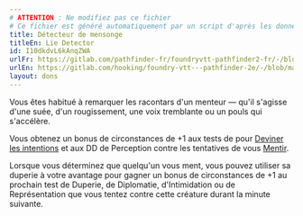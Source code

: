 ```yaml
---
# ATTENTION : Ne modifiez pas ce fichier
# Ce fichier est généré automatiquement par un script d'après les données du module Foundry VTT officiel et de sa traduction
title: Détecteur de mensonge
titleEn: Lie Detector
id: I10dkdvL6kAnqZWA
urlFr: https://gitlab.com/pathfinder-fr/foundryvtt-pathfinder2-fr/-/blob/master/data/feats/I10dkdvL6kAnqZWA.htm
urlEn: https://gitlab.com/hooking/foundry-vtt---pathfinder-2e/-/blob/master/packs/data/feats.db/lie-detector.json
layout: dons
---
```

Vous êtes habitué à remarquer les racontars d'un menteur — qu'il s'agisse d'une suée, d'un rougissement, une voix tremblante ou un pouls qui s'accélère.

Vous obtenez un bonus de circonstances de +1 aux tests de pour [Deviner les intentions](../actions/deviner-les-intentions.md) et aux DD de Perception contre les tentatives de vous [Mentir](../actions/mentir.md).

Lorsque vous déterminez que quelqu'un vous ment, vous pouvez utiliser sa duperie à votre avantage pour gagner un bonus de circonstances de +1 au prochain test de Duperie, de Diplomatie, d'Intimidation ou de Représentation que vous tentez contre cette créature durant la minute suivante.
